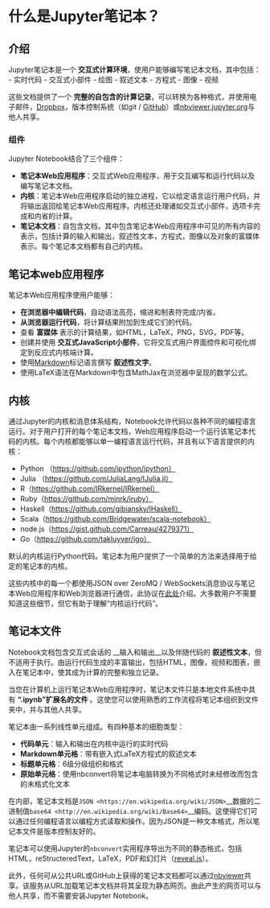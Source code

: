 # 什么是Jupyter笔记本？
## 介绍
Jupyter笔记本是一个 __交互式计算环境__，使用户能够编写笔记本文档，其中包括： - 实时代码 - 交互式小部件 - 绘图 - 叙述文本 - 方程式 - 图像 - 视频


这些文档提供了一个 __完整的自包含的计算记录__，可以转换为各种格式，并使用电子邮件，[Dropbox](https://www.dropbox.com/)，版本控制系统（如git / [GitHub](https://github.com/)）或[nbviewer.jupyter.org](http://nbviewer.jupyter.org/)与他人共享。

### 组件
Jupyter Notebook结合了三个组件：

- __笔记本Web应用程序__：交互式Web应用程序，用于交互编写和运行代码以及编写笔记本文档。
- __内核__：笔记本Web应用程序启动的独立进程，它以给定语言运行用户代码，并将输出返回给笔记本Web应用程序。内核还处理诸如交互式小部件，选项卡完成和内省的计算。
- __笔记本文档__：自包含文档，其中包含笔记本Web应用程序中可见的所有内容的表示，包括计算的输入和输出，叙述性文本，方程式，图像以及对象的富媒体表示。每个笔记本文档都有自己的内核。

## 笔记本web应用程序
笔记本Web应用程序使用户能够：

* __在浏览器中编辑代码__，自动语法高亮，缩进和制表符完成/内省。
* __从浏览器运行代码__，将计算结果附加到生成它们的代码。
* 查看 __富媒体__ 表示的计算结果，如HTML，LaTeX，PNG，SVG，PDF等。
* 创建并使用 __交互式JavaScript小部件__，它将交互式用户界面控件和可视化绑定到反应式内核端计算。
* 使用[Markdown](https://daringfireball.net/projects/markdown/)标记语言撰写 __叙述性文字__。
* 使用LaTeX语法在Markdown中包含MathJax在浏览器中呈现的数学公式。

## 内核
通过Jupyter的内核和消息体系结构，Notebook允许代码以各种不同的编程语言运行。对于用户打开的每个笔记本文档，Web应用程序启动一个运行该笔记本代码的内核。每个内核都能够以单一编程语言运行代码，并且有以下语言提供的内核：

* Python （https://github.com/ipython/ipython）
* Julia （https://github.com/JuliaLang/IJulia.jl）
* R（https://github.com/IRkernel/IRkernel）
* Ruby（https://github.com/minrk/iruby）
* Haskell（https://github.com/gibiansky/IHaskell）
* Scala（https://github.com/Bridgewater/scala-notebook）
* node.js（https://gist.github.com/Carreau/4279371）
* Go（https://github.com/takluyver/igo）

默认的内核运行Python代码。笔记本为用户提供了一个简单的方法来选择用于给定的笔记本的内核。

这些内核中的每一个都使用JSON over ZeroMQ / WebSockets消息协议与笔记本Web应用程序和Web浏览器进行通信，此协议在[此处](https://jupyter-client.readthedocs.io/en/latest/messaging.html#messaging)介绍。大多数用户不需要知道这些细节，但它有助于理解“内核运行代码”。

## 笔记本文件
Notebook文档包含交互式会话的 __输入和输出__以及伴随代码的 __叙述性文本__，但不适用于执行。由运行代码生成的丰富输出，包括HTML，图像，视频和图表，嵌入在笔记本中，使其成为计算的完整和独立记录。

当您在计算机上运行笔记本Web应用程序时，笔记本文件只是本地文件系统中具有 __“.ipynb”扩展名的文件__ 。这使您可以使用熟悉的工作流程将笔记本组织到文件夹中，并与其他人共享。

笔记本由一系列线性单元组成。有四种基本的细胞类型：

* __代码单元__：输入和输出在内核中运行的实时代码
* __Markdown单元格__：带有嵌入式LaTeX方程式的叙述文本
* __标题单元格__：6级分级组织和格式
* __原始单元格__：使用nbconvert将笔记本电脑转换为不同格式时未经修改而包含的未格式化文本

在内部，笔记本文档是`JSON <https://en.wikipedia.org/wiki/JSON>`__数据的二进制值`base64 <http://en.wikipedia.org/wiki/Base64>`__编码。这使得它们可以通过任何编程语言以编程方式读取和操作。因为JSON是一种文本格式，所以笔记本文件是版本控制友好的。

笔记本可以使用Jupyter的`nbconvert`实用程序导出为不同的静态格式，包括HTML，reStructeredText，LaTeX，PDF和幻灯片（[reveal.js](https://revealjs.com/#/)）。

此外，任何可从公共URL或GitHub上获得的笔记本文档都可以通过[nbviewer](http://nbviewer.jupyter.org/)共享。该服务从URL加载笔记本文档并将其呈现为静态网页。由此产生的网页可以与他人共享，而不需要安装Jupyter Notebook。